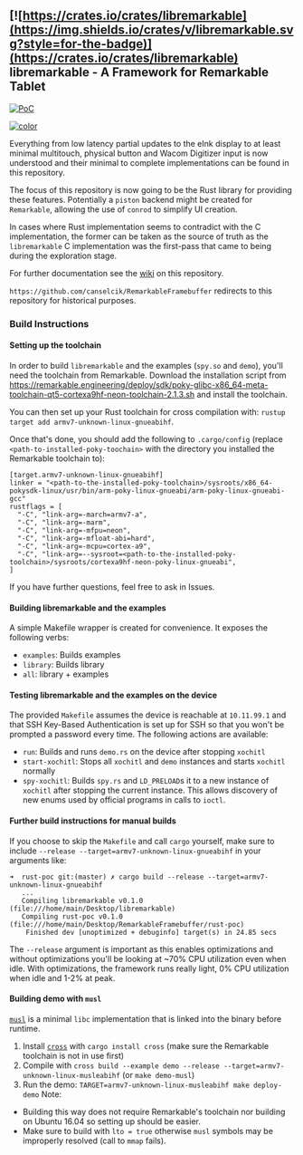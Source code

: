 

## [![https://crates.io/crates/libremarkable](https://img.shields.io/crates/v/libremarkable.svg?style=for-the-badge)](https://crates.io/crates/libremarkable) libremarkable - A Framework for Remarkable Tablet

[![PoC](https://thumbs.gfycat.com/ScholarlyShadyElk-size_restricted.gif)](https://gfycat.com/ScholarlyShadyElk)

[![color](https://github.com/canselcik/libremarkable/raw/master/reference-material/color.jpg)](https://github.com/canselcik/libremarkable/raw/master/reference-material/color.jpg)

Everything from low latency partial updates to the eInk display to at least minimal multitouch, physical button and Wacom Digitizer input is now understood and their minimal to complete implementations can be found in this repository.

The focus of this repository is now going to be the Rust library for providing these features. Potentially a `piston` backend might be created for `Remarkable`, allowing the use of `conrod` to simplify UI creation.

In cases where Rust implementation seems to contradict with the C implementation, the former can be taken as the source of truth as the `libremarkable` C implementation was the first-pass that came to being during the exploration stage.

For further documentation see the [wiki](https://github.com/canselcik/libremarkable/wiki) on this repository.

`https://github.com/canselcik/RemarkableFramebuffer` redirects to this repository for historical purposes.

### Build Instructions

#### Setting up the toolchain
In order to build `libremarkable` and the examples (`spy.so` and `demo`), you'll need the toolchain from Remarkable. Download the installation script from https://remarkable.engineering/deploy/sdk/poky-glibc-x86_64-meta-toolchain-qt5-cortexa9hf-neon-toolchain-2.1.3.sh and install the toolchain.

You can then set up your Rust toolchain for cross compilation with: `rustup target add armv7-unknown-linux-gnueabihf`.

Once that's done, you should add the following to `.cargo/config` (replace `<path-to-installed-poky-toochain>` with the directory you installed the Remarkable toolchain to):
```
[target.armv7-unknown-linux-gnueabihf]
linker = "<path-to-the-installed-poky-toolchain>/sysroots/x86_64-pokysdk-linux/usr/bin/arm-poky-linux-gnueabi/arm-poky-linux-gnueabi-gcc"
rustflags = [
  "-C", "link-arg=-march=armv7-a",
  "-C", "link-arg=-marm",
  "-C", "link-arg=-mfpu=neon",
  "-C", "link-arg=-mfloat-abi=hard",
  "-C", "link-arg=-mcpu=cortex-a9",
  "-C", "link-arg=--sysroot=<path-to-the-installed-poky-toolchain>/sysroots/cortexa9hf-neon-poky-linux-gnueabi",
]
```

If you have further questions, feel free to ask in Issues.

#### Building libremarkable and the examples
A simple Makefile wrapper is created for convenience. It exposes the following verbs:
  - `examples`: Builds examples
  - `library`: Builds library
  - `all`: library + examples

#### Testing libremarkable and the examples on the device
The provided `Makefile` assumes the device is reachable at `10.11.99.1` and that SSH Key-Based Authentication is set up for SSH so that you won't be prompted a password every time. The following actions are available:
  - `run`: Builds and runs `demo.rs` on the device after stopping `xochitl`
  - `start-xochitl`: Stops all `xochitl` and `demo` instances and starts `xochitl` normally
  - `spy-xochitl`: Builds `spy.rs` and `LD_PRELOAD`s it to a new instance of `xochitl` after
                   stopping the current instance. This allows discovery of new enums used by
                   official programs in calls to `ioctl`.

#### Further build instructions for manual builds
If you choose to skip the `Makefile` and call `cargo` yourself, make sure to include `--release --target=armv7-unknown-linux-gnueabihf` in your arguments like:
```
➜  rust-poc git:(master) ✗ cargo build --release --target=armv7-unknown-linux-gnueabihf
   ...
   Compiling libremarkable v0.1.0 (file:///home/main/Desktop/libremarkable)
   Compiling rust-poc v0.1.0 (file:///home/main/Desktop/RemarkableFramebuffer/rust-poc)
    Finished dev [unoptimized + debuginfo] target(s) in 24.85 secs
```
The `--release` argument is important as this enables optimizations and without optimizations you'll be looking at ~70% CPU utilization even when idle. With optimizations, the framework runs really light, 0% CPU utilization when idle and 1-2% at peak.

#### Building demo with `musl`
[`musl`](https://musl.libc.org/) is a minimal `libc` implementation that is linked into the binary before runtime.
1. Install [`cross`](https://github.com/rust-embedded/cross) with `cargo install cross` (make sure the Remarkable toolchain is not in use first)
1. Compile with `cross build --example demo --release --target=armv7-unknown-linux-musleabihf` (or `make demo-musl`)
1. Run the demo: `TARGET=armv7-unknown-linux-musleabihf make deploy-demo`
Note:
* Building this way does not require Remarkable's toolchain nor building on Ubuntu 16.04 so setting up should be easier.
* Make sure to build with `lto = true` otherwise `musl` symbols may be improperly resolved (call to `mmap` fails).

